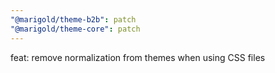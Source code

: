 ```yaml
---
"@marigold/theme-b2b": patch
"@marigold/theme-core": patch
---
```


feat: remove normalization from themes when using CSS files

